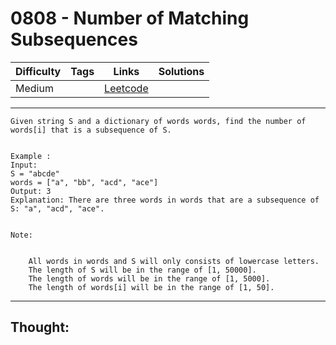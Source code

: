 # 0808 - Number of Matching Subsequences

Difficulty  | Tags | Links | Solutions
----------- | ---- | ----- | -----
Medium |  | [Leetcode](https://leetcode.com/problems/number-of-matching-subsequences/description/) |


-----------

```
Given string S and a dictionary of words words, find the number of words[i] that is a subsequence of S.


Example :
Input: 
S = "abcde"
words = ["a", "bb", "acd", "ace"]
Output: 3
Explanation: There are three words in words that are a subsequence of S: "a", "acd", "ace".


Note:


	All words in words and S will only consists of lowercase letters.
	The length of S will be in the range of [1, 50000].
	The length of words will be in the range of [1, 5000].
	The length of words[i] will be in the range of [1, 50].
```

-----------

## Thought:
